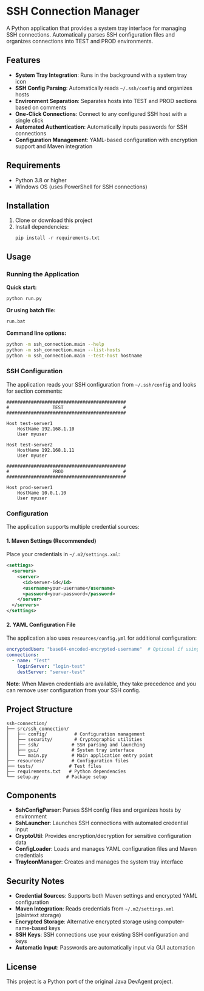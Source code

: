 # SSH Connection Manager

A Python application that provides a system tray interface for managing SSH connections. Automatically parses SSH configuration files and organizes connections into TEST and PROD environments.

## Features

- **System Tray Integration**: Runs in the background with a system tray icon
- **SSH Config Parsing**: Automatically reads `~/.ssh/config` and organizes hosts
- **Environment Separation**: Separates hosts into TEST and PROD sections based on comments
- **One-Click Connections**: Connect to any configured SSH host with a single click
- **Automated Authentication**: Automatically inputs passwords for SSH connections
- **Configuration Management**: YAML-based configuration with encryption support and Maven integration

## Requirements

- Python 3.8 or higher
- Windows OS (uses PowerShell for SSH connections)

## Installation

1. Clone or download this project
2. Install dependencies:
   ```
   pip install -r requirements.txt
   ```

## Usage

### Running the Application

**Quick start:**
```bash
python run.py
```

**Or using batch file:**
```bash
run.bat
```

**Command line options:**
```bash
python -m ssh_connection.main --help
python -m ssh_connection.main --list-hosts
python -m ssh_connection.main --test-host hostname
```

### SSH Configuration

The application reads your SSH configuration from `~/.ssh/config` and looks for section comments:

```
############################################
#                TEST                      #
############################################

Host test-server1
    HostName 192.168.1.10
    User myuser

Host test-server2
    HostName 192.168.1.11
    User myuser

############################################
#                PROD                      #
############################################

Host prod-server1
    HostName 10.0.1.10
    User myuser
```

### Configuration

The application supports multiple credential sources:

#### 1. Maven Settings (Recommended)

Place your credentials in `~/.m2/settings.xml`:

```xml
<settings>
  <servers>
    <server>
      <id>server-id</id>
      <username>your-username</username>
      <password>your-password</password>
    </server>
  </servers>
</settings>
```

#### 2. YAML Configuration File

The application also uses `resources/config.yml` for additional configuration:

```yaml
encryptedUser: "base64-encoded-encrypted-username"  # Optional if using Maven
connections:
  - name: "Test"
    loginServer: "login-test"
    destServer: "server-test"
```

**Note**: When Maven credentials are available, they take precedence and you can remove user configuration from your SSH config.

## Project Structure

```
ssh-connection/
├── src/ssh_connection/
│   ├── config/          # Configuration management
│   ├── security/        # Cryptographic utilities
│   ├── ssh/            # SSH parsing and launching
│   ├── gui/            # System tray interface
│   └── main.py         # Main application entry point
├── resources/          # Configuration files
├── tests/             # Test files
├── requirements.txt   # Python dependencies
└── setup.py          # Package setup
```

## Components

- **SshConfigParser**: Parses SSH config files and organizes hosts by environment
- **SshLauncher**: Launches SSH connections with automated credential input
- **CryptoUtil**: Provides encryption/decryption for sensitive configuration data
- **ConfigLoader**: Loads and manages YAML configuration files and Maven credentials
- **TrayIconManager**: Creates and manages the system tray interface

## Security Notes

- **Credential Sources**: Supports both Maven settings and encrypted YAML configuration
- **Maven Integration**: Reads credentials from `~/.m2/settings.xml` (plaintext storage)
- **Encrypted Storage**: Alternative encrypted storage using computer-name-based keys
- **SSH Keys**: SSH connections use your existing SSH configuration and keys
- **Automatic Input**: Passwords are automatically input via GUI automation

## License

This project is a Python port of the original Java DevAgent project.